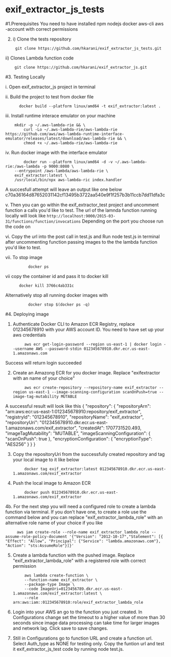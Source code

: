 # exif_extractor_js_tests

#1.Prerequisites
You need to have installed
	npm
	nodejs
	docker
	aws-cli 
	aws -account with correct permissions
 
2. i) Clone the tests repository
   
		git clone https://github.com/hkarani/exif_extractor_js_tests.git

ii) Clones Lambda function code 

		git clone https://github.com/hkarani/exif_extractor_js.git
	
	
#3. Testing Locally

i. Open exif_extractor_js project in terminal
	
ii. Build the project to test from docker file

		  docker build --platform linux/amd64 -t exif_extractor:latest . 
		
iii. Install runtime interace emulator on your machine

		mkdir -p ~/.aws-lambda-rie && \                                                             
    		curl -Lo ~/.aws-lambda-rie/aws-lambda-rie https://github.com/aws/aws-lambda-runtime-interface-emulator/releases/latest/download/aws-lambda-rie && \
    		chmod +x ~/.aws-lambda-rie/aws-lambda-rie

  iv. Run docker image with the interface emulator
   
    		docker run --platform linux/amd64 -d -v ~/.aws-lambda-rie:/aws-lambda -p 9000:8080 \      
        --entrypoint /aws-lambda/aws-lambda-rie \
        exif_extractor:latest \
        /usr/local/bin/npx aws-lambda-ric index.handler
        
   A succesfull attempt will leave an output like one below
        	c70a36164d87652031142cf13495b3722aa540e9f1f257b3b11ccb7dd11dfa3c
        
	
	
v. Then you can go within the exif_extractor_test project and uncomment function a calls you'd like to test. The url of the lamnda function running locally will look like
	`http://localhost:9000/2015-03-31/functions/function/invocations` Depending on the port you choose run the code on	
		
vi. Copy the url into the post call in test.js and Run node test.js in terminal after uncommenting function passing images to the the lambda function you'd like
		to test.
		
vii. To stop image

		      docker ps
   
vii copy the container id and pass it to docker kill

          docker kill 3766c4ab331c
		
Alternatively stop all running docker images with

			  docker stop $(docker ps -q)

		
#4. Deploying image
1. Authenticate Docker CLI to Amazon ECR Registry, replace 012345678910 with your AWS account ID. You need to have set up your aws credentials
    
		    aws ecr get-login-password --region us-east-1 | docker login --username AWS --password-stdin 012345678910.dkr.ecr.us-east-1.amazonaws.com
		
Success will return login succeeded
		
2. Create an Amazong ECR  for you docker image. Replace "exifextractor with an name of your choice"
	
	        aws ecr create-repository --repository-name exif_extractor --region us-east-1 --image-scanning-configuration scanOnPush=true --image-tag-mutability MUTABLE
	
A successful result will look like this
    		{
    		    "repository": {
    			"repositoryArn": "arn:aws:ecr:us-east-1:012345678910:repository/exif_extractor",
    			"registryId": "012345678910",
    			"repositoryName": "exif_extractor",
    			"repositoryUri": "012345678910.dkr.ecr.us-east-1.amazonaws.com/exif_extractor",
    			"createdAt": 1707731520.493,
    			"imageTagMutability": "MUTABLE",
    			"imageScanningConfiguration": {
    			    "scanOnPush": true
    			},
    			"encryptionConfiguration": {
    			    "encryptionType": "AES256"
    			}
    		    }
    		}
		
3. Copy the repositoryUri from the successfully created repository and tag your local image to it like below
	
		    docker tag exif_extractor:latest 012345678910.dkr.ecr.us-east-1.amazonaws.com/exif_extractor
		
4. Push the local image to Amazon ECR
    
		    docker push 012345678910.dkr.ecr.us-east-1.amazonaws.com/exif_extractor
	
4b. For the next step you will need a configured role to create a lambda function via terminal. If you don't have one, to create a role use the command below and you can replace "exif_extractor_lambda_role" with an alternative role name of your choice if you like
	
	     aws iam create-role --role-name exif_extractor_lambda_role --assume-role-policy-document '{"Version": "2012-10-17","Statement": [{ "Effect": "Allow", "Principal": {"Service": "lambda.amazonaws.com"}, "Action": "sts:AssumeRole"}]}'
	
5. Create a lambda function with the pushed image. Replace "exif_extractor_lambda_role" with a registered role with correct permission
	
    		aws lambda create-function \
      		--function-name exif_extractor \
      		--package-type Image \
      		--code ImageUri=0123456789.dkr.ecr.us-east-1.amazonaws.com/exif_extractor:latest \
      		--role arn:aws:iam::012345678910:role/exif_extractor_lambda_role
  		
6. Login into your AWS an go to the function you just created.
In Configurations change set the timeout to a higher value of more than 30 seconds since image data processing can take time for larger images and network lag. Click save to save changes.
   
8. Still in Configurations go to function URL and create a function url. Select Auth_type as NONE for testing only.
Copy the funtion url and test it exif_extractor_js_test code by running node test.js.
  	
  	
	
	
	
		


